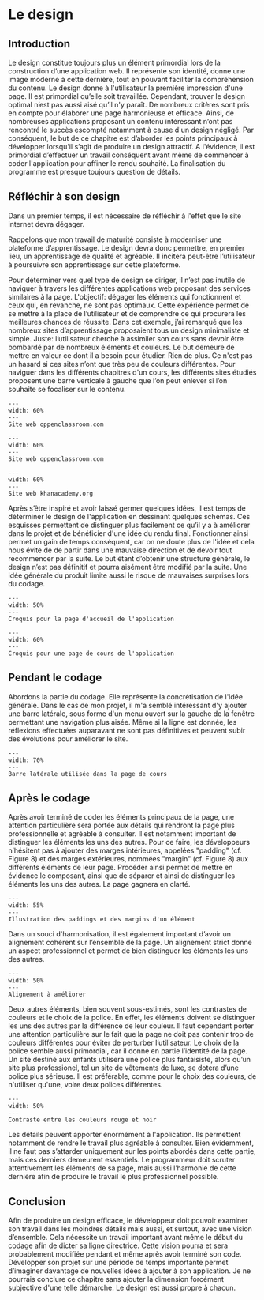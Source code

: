 # Le design
## Introduction
Le design constitue toujours plus un élément primordial lors de la construction d’une application web. Il représente son identité, donne une image moderne à cette dernière, tout en pouvant faciliter la compréhension du contenu. Le design donne à l'utilisateur la première impression d'une page. Il est primordial qu’elle soit travaillée. Cependant, trouver le design optimal n’est pas aussi aisé qu’il n'y paraît. De nombreux critères sont pris en compte pour élaborer une page harmonieuse et efficace. Ainsi, de nombreuses applications proposant un contenu intéressant n’ont pas rencontré le succès escompté notamment à cause d'un design négligé. Par conséquent, le but de ce chapitre est d’aborder les points principaux à développer lorsqu’il s’agit de produire un design attractif. A l'évidence, il est primordial d’effectuer un travail conséquent avant même de commencer à coder l'application pour affiner le rendu souhaité. La finalisation du programme est presque toujours question de détails. 
## Réfléchir à son design
Dans un premier temps, il est nécessaire de réfléchir à l'effet que le site internet devra dégager.  

Rappelons que mon travail de maturité consiste à moderniser une plateforme d’apprentissage. Le design devra donc permettre, en premier lieu, un apprentissage de qualité et agréable. Il incitera peut-être l’utilisateur à poursuivre son apprentissage sur cette plateforme. 

Pour déterminer vers quel type de design se diriger, il n’est pas inutile de naviguer à travers les différentes applications web proposant des services similaires à la page. L'objectif: dégager les éléments qui fonctionnent et ceux qui, en revanche, ne sont pas optimaux. Cette expérience permet de se mettre à la place de l’utilisateur et de comprendre ce qui procurera les meilleures chances de réussite. Dans cet exemple, j’ai remarqué que les nombreux sites d’apprentissage proposaient tous un design minimaliste et simple. Juste: l’utilisateur cherche à assimiler son cours sans devoir être bombardé par de nombreux éléments et couleurs. Le but demeure de mettre en valeur ce dont il a besoin pour étudier. Rien de plus. Ce n'est pas un hasard si ces sites n’ont que très peu de couleurs différentes. Pour naviguer dans les différents chapitres d'un cours, les différents sites étudiés proposent une barre verticale à gauche que l’on peut enlever si l’on souhaite se focaliser sur le contenu.
```{figure} images/openclassroom_1.png
---
width: 60%
---
Site web oppenclassroom.com
```
```{figure} images/openclassroom_2.png
---
width: 60%
---
Site web oppenclassroom.com
```
```{figure} images/khan_1.png
---
width: 60%
---
Site web khanacademy.org
```
Après s’être inspiré et avoir laissé germer quelques idées, il est temps de déterminer le design de l'application en dessinant quelques schémas. Ces esquisses permettent de distinguer plus facilement ce qu’il y a à améliorer dans le projet et de bénéficier d'une idée du rendu final. Fonctionner ainsi permet un gain de temps conséquent, car on ne doute plus de l'idée et cela nous évite de de partir dans une mauvaise direction et de devoir tout recommencer par la suite. Le but étant d’obtenir une structure générale, le design n’est pas définitif et pourra aisément être modifié par la suite. Une idée générale du produit limite aussi le risque de mauvaises surprises lors du codage. 


```{figure} images/design_vf.png
---
width: 50%
---
Croquis pour la page d'accueil de l'application
```
```{figure} images/design_2.png
---
width: 60%
---
Croquis pour une page de cours de l'application
```
## Pendant le codage
Abordons la partie du codage. Elle représente la concrétisation de l'idée générale. Dans le cas de mon projet, il m'a semblé intéressant d'y ajouter une barre latérale, sous forme d'un menu ouvert sur la gauche de la fenêtre permettant une navigation plus aisée. Même si la ligne est donnée, les réflexions effectuées auparavant ne sont pas définitives et peuvent subir des évolutions pour améliorer le site. 
```{figure} images/sidebar_screen.png
---
width: 70%
---
Barre latérale utilisée dans la page de cours
```

## Après le codage
 Après avoir terminé de coder les éléments principaux de la page, une attention particulière sera portée aux détails qui rendront la page plus professionnelle et agréable à consulter. Il est notamment important de distinguer les éléments les uns des autres. Pour ce faire, les développeurs n’hésitent pas à ajouter des marges intérieures, appelées "padding" (cf. Figure 8) et des marges extérieures, nommées "margin" (cf. Figure 8) aux différents éléments de leur page. Procéder ainsi permet de mettre en évidence le composant, ainsi que de séparer et ainsi de distinguer les éléments les uns des autres. La page gagnera en clarté.
```{figure} images/padding_marg.png
---
width: 55%
---
Illustration des paddings et des margins d'un élément
```
Dans un souci d'harmonisation, il est également important d’avoir un alignement cohérent sur l’ensemble de la page. Un alignement strict donne un aspect professionnel et permet de bien distinguer les éléments les uns des autres.
```{figure} images/alignement_f.png
---
width: 50%
---
Alignement à améliorer
```
Deux autres éléments, bien souvent sous-estimés, sont les contrastes de couleurs et le choix de la police. En effet, les éléments doivent se distinguer les uns des autres par la différence de leur couleur. Il faut cependant porter une attention particulière sur le fait que la page ne doit pas contenir trop de couleurs différentes pour éviter de perturber l’utilisateur. Le choix de la police semble aussi primordial, car il donne en partie l’identité de la page. Un site destiné aux enfants utilisera une police plus fantaisiste, alors qu’un site plus professionel, tel un site de vêtements de luxe, se dotera d’une police plus sérieuse. Il est préférable, comme pour le choix des couleurs, de n'utiliser qu'une, voire deux polices différentes. 
```{figure} images/contraste.png
---
width: 50%
---
Contraste entre les couleurs rouge et noir
```
Les détails peuvent apporter énormément à l'application. Ils permettent notamment de rendre le travail plus agréable à consulter. Bien évidemment, il ne faut pas s’attarder uniquement sur les points abordés dans cette partie, mais ces derniers demeurent essentiels. Le programmeur doit scruter attentivement les éléments de sa page, mais aussi l’harmonie de cette dernière afin de produire le travail le plus professionnel possible. 
## Conclusion
Afin de produire un design efficace, le développeur doit pouvoir examiner son travail dans les moindres détails mais aussi, et surtout, avec une vision d’ensemble. Cela nécessite un travail important avant même le début du codage afin de dicter sa ligne directrice. Cette vision pourra et sera probablement modifiée pendant et même après avoir terminé son code. Développer son projet sur une période de temps importante permet d’imaginer davantage de nouvelles idées à ajouter à son application. Je ne pourrais conclure ce chapitre sans ajouter la dimension forcément subjective d'une telle démarche. Le design est aussi propre à chacun. 
 